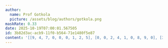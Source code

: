 ```yaml
---
author:
  name: Prof Gotkola
  picture: /assets/blog/authors/gotkola.png
maskRate: 0.33
date: 2025-10-19T07:00:01.567505
id: 3b82d3ac-acb9-11f0-b564-71e1480f5e87
content: '[[9, 4, 7, 0, 0, 0, 1, 2, 5], [0, 0, 2, 4, 1, 0, 8, 9, 0], [3, 1, 0, 5, 9, 2, 0, 7, 0], [0, 7, 6, 3, 5, 1, 9, 4, 8], [0, 5, 9, 2, 7, 0, 3, 0, 0], [0, 0, 4, 9, 8, 0, 7, 0, 0], [0, 9, 1, 7, 2, 3, 5, 8, 0], [7, 2, 0, 8, 6, 0, 4, 1, 9], [0, 8, 5, 1, 4, 0, 2, 3, 7]]'
---
```


